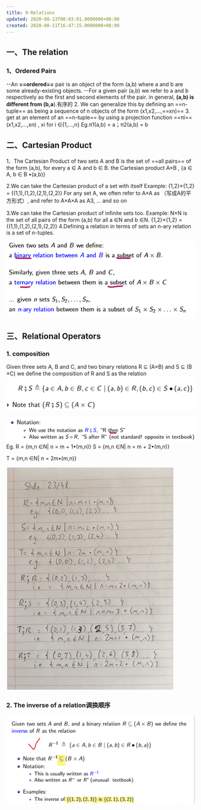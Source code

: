 ```yaml
---
title: 9-Relations
updated: 2020-08-13T00:03:01.0000000+08:00
created: 2020-08-11T16:47:15.0000000+08:00
---
```


## 一、The relation
### 1、Ordered Pairs
--An **==ordered==** pair is an object of the form (a,b) where a and b are some already-existing objects.
--For a given pair (a,b) we refer to a and b respectively as the first and second elements of the pair.
in general, **(a,b) is diﬀerent from (b,a**).有序的
2\. We can generalize this by defining an ==n-tuple== as being a sequence of n objects of the form (x1,x2,...,==xn)==
3\. get at an element of an ==n-tuple== by using a projection function ==πi==(x1,x2,...,xn) , xi for i ∈{1,...,n}
Eg.π1(a,b) = a；π2(a,b) = b

## 二、Cartesian Product
1、The Cartesian Product of two sets A and B is the set of ==all pairs== of the form (a,b), for every a ∈ A and b ∈ B.
the Cartesian product A×B , {a ∈ A, b ∈ B •(a,b)}

2.We can take the Cartesian product of a set with itself Example: {1,2}×{1,2} = {(1,1),(1,2),(2,1),(2,2)} For any set A, we often refer to A×A as （写成A的平方形式）, and refer to A×A×A as A3, ... and so on

3.We can take the Cartesian product of inﬁnite sets too. Example: N×N is the set of all pairs of the form (a,b) for all a ∈N and b ∈N.
{1,2}×{1,2} = {(1,1),(1,2),(2,1),(2,2)}
4.Defining a relation in terms of sets
an n-ary relation is a set of n-tuples.

![image1](../../assets/0d8cdd74725a4c5f9bd56ae63bebfcc7.png)
## 
## 三、Relational Operators
### 1. composition 
Given three sets A, B and C, and two binary relations R ⊆ (A×B) and S ⊆ (B ×C) we deﬁne the composition of R and S as the relation
![image2](../../assets/3d6b46348ec34c0eb62ff387bf961761.png)

![image3](../../assets/8c6957ead6c7418dbb22bbbcbe206de6.png)
Eg. R = {m,n ∈N\| n = m + 1•(m,n)}
S = {m,n ∈N\| n = m + 2•(m,n)}

T = {m,n ∈N\| n = 2m•(m,n)}

![image4](../../assets/d418dfaa403c4caf82bab3b476eec59e.png)
### 2. The inverse of a relation调换顺序

![image5](../../assets/8b9ecc913a5f4dba84ff620247437e3a.png)
